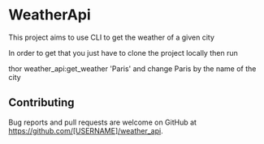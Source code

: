 # WeatherApi

This project aims to use CLI to get the weather of a given city 

In order to get that you just have to clone the project locally then run 

 thor weather_api:get_weather 'Paris' and change Paris by the name of the city 

## Contributing

Bug reports and pull requests are welcome on GitHub at https://github.com/[USERNAME]/weather_api.
